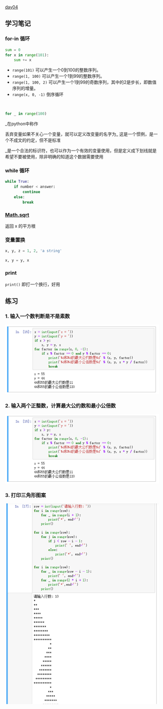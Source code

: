 [day04](https://github.com/jackfrued/Python-100-Days/blob/master/Day01-15/Day04/%E5%BE%AA%E7%8E%AF%E7%BB%93%E6%9E%84.md)

## 学习笔记

### for-in 循环

```python
sum = 0
for x in range(101):
    sum += x
```

- `range(101)` 可以产生一个0到100的整数序列。
- `range(1, 100)` 可以产生一个1到99的整数序列。
- `range(1, 100, 2)` 可以产生一个1到99的奇数序列，其中的2是步长，即数值序列的增量。
- `range(x, 0, -1)` 倒序循环 

&nbsp;
```python
for _ in range(100)
```


_在python中称作 

丢弃变量如果不关心一个变量，就可以定义改变量的名字为_ 这是一个惯例，是一个不成文的约定，但不是标准

_是一个合法的标识符，也可以作为一个有效的变量使用，但是定义成下划线就是希望不要被使用，除非明确的知道这个数据需要使用


### while 循环

```python
while True:
    if number < answer:
        continue
    else:
        break     
```

### [Math.sqrt](https://docs.python.org/zh-cn/3/library/math.html?highlight=math%20sqrt#math.sqrt)

返回 x 的平方根

### 变量置换

```python
x, y, z = 1, 2, 'a string'
```

```python
x, y = y, x
```

### print

`print()`  即打一个换行，好用


## 练习

### 1. 输入一个数判断是不是素数

![53420f5887de299adc1a857ba1cae652.png](./assets/04-01.png)

### 2. 输入两个正整数，计算最大公约数和最小公倍数

![4e0760c876411f3c3dc9d2ca6b49fc03.png](./assets/04-02.png)

### 3. 打印三角形图案

![f20e7bca1226baf4c64abf44b5c5e49f.png](./assets/04-03.png)
